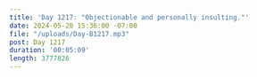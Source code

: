 ```yaml
---
title: 'Day 1217: "Objectionable and personally insulting."'
date: 2024-05-20 15:36:00 -07:00
file: "/uploads/Day-B1217.mp3"
post: Day 1217
duration: '00:05:09'
length: 3777826
---
```


